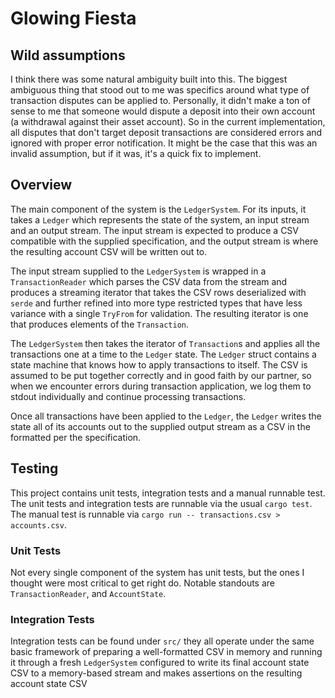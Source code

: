 # Glowing Fiesta

## Wild assumptions

I think there was some natural ambiguity built into this. The biggest ambiguous
thing that stood out to me was specifics around what type of transaction disputes
can be applied to. Personally, it didn't make a ton of sense to me that someone
would dispute a deposit into their own account (a withdrawal against their asset
account). So in the current implementation, all disputes that don't target deposit
transactions are considered errors and ignored with proper error notification. It
might be the case that this was an invalid assumption, but if it was, it's a quick
fix to implement.

## Overview

The main component of the system is the `LedgerSystem`. For its inputs, it takes
a `Ledger` which represents the state of the system, an input stream and an output
stream. The input stream is expected to produce a CSV compatible with the supplied
specification, and the output stream is where the resulting account CSV will be
written out to.

The input stream supplied to the `LedgerSystem` is wrapped in a `TransactionReader`
which parses the CSV data from the stream and produces a streaming iterator
that takes the CSV rows deserialized with `serde` and further refined into more
type restricted types that have less variance with a single `TryFrom` for validation.
The resulting iterator is one that produces elements of the `Transaction`.

The `LedgerSystem` then takes the iterator of `Transaction`s and applies all the
transactions one at a time to the `Ledger` state. The `Ledger` struct contains a
state machine that knows how to apply transactions to itself. The CSV is assumed
to be put together correctly and in good faith by our partner, so when we encounter
errors during transaction application, we log them to stdout individually and continue
processing transactions.

Once all transactions have been applied to the `Ledger`, the `Ledger` writes the state
all of its accounts out to the supplied output stream as a CSV in the formatted per
the specification.

## Testing

This project contains unit tests, integration tests and a manual runnable test. The
unit tests and integration tests are runnable via the usual `cargo test`. The manual
test is runnable via `cargo run -- transactions.csv > accounts.csv`.

### Unit Tests

Not every single component of the system has unit tests, but the ones I thought were
most critical to get right do. Notable standouts are `TransactionReader`,
and `AccountState`.

### Integration Tests

Integration tests can be found under `src/` they all operate under the same basic
framework of preparing a well-formatted CSV in memory and running it through a fresh
`LedgerSystem` configured to write its final account state CSV to a memory-based
stream and makes assertions on the resulting account state CSV
